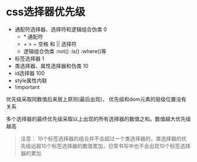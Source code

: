 # css选择器优先级

- 通配符选择器、选择符和逻辑组合伪类 0
  - \* 通配符
  - \+ > ~ 空格 和 || 选择符
  - 逻辑组合伪类 :not() :is() :where()等
- 标签选择器 1
- 类选择器、属性选择器和伪类 10
- id选择器 100
- style属性内联
- !important

优先级采取同数值后来居上原则(最后出现)， 优先级和dom元素的层级位置没有关系

多个选择器的最终优先级采取以上出现的所有选择器的数值之和。数值越大优先级越高

> 注意： 10个标签选择器的组合并不会超过一个类选择器的，类选择器的优先级远超10个标签选择器的数值累加，日常书写中也不会出现10个标签选择器的累加

